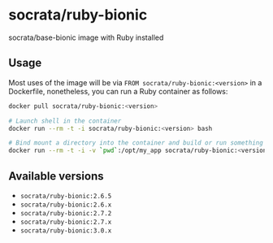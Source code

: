 socrata/ruby-bionic
===================

socrata/base-bionic image with Ruby installed

## Usage

Most uses of the image will be via `FROM socrata/ruby-bionic:<version>` in a Dockerfile, nonetheless, you can run a Ruby container as follows:

```bash
docker pull socrata/ruby-bionic:<version>

# Launch shell in the container
docker run --rm -t -i socrata/ruby-bionic:<version> bash

# Bind mount a directory into the container and build or run something
docker run --rm -t -i -v `pwd`:/opt/my_app socrata/ruby-bionic:<version> ruby my_app.rb
```

## Available versions

- `socrata/ruby-bionic:2.6.5`
- `socrata/ruby-bionic:2.6.x`
- `socrata/ruby-bionic:2.7.2`
- `socrata/ruby-bionic:2.7.x`
- `socrata/ruby-bionic:3.0.x`
